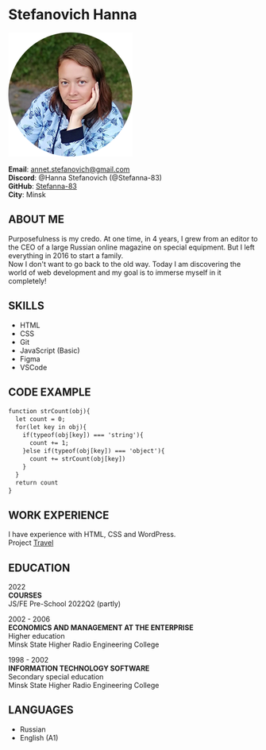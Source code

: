 # Stefanovich Hanna
![img](./img/foto.png) 


__Email__: [annet.stefanovich@gmail.com](mailto:annet.stefanovich@gmail.com)\
__Discord__: @Hanna Stefanovich (@Stefanna-83)\
__GitHub__: [Stefanna-83](https://github.com/Stefanna-83)\
__City__: Minsk

## ABOUT ME
Purposefulness is my credo. At one time, in 4 years, I grew from an editor to the CEO of a large Russian online magazine on special equipment. But I left everything in 2016 to start a family.\
Now I don't want to go back to the old way. Today I am discovering the world of web development and my goal is to immerse myself in it completely!

## SKILLS
* HTML 
* CSS  
* Git
* JavaScript (Basic)
* Figma
* VSCode

## CODE EXAMPLE
```
function strCount(obj){
  let count = 0;
  for(let key in obj){
    if(typeof(obj[key]) === 'string'){
      count += 1;
    }else if(typeof(obj[key]) === 'object'){
      count += strCount(obj[key])
    }
  }
  return count
}
``` 
## WORK EXPERIENCE
I have experience with HTML, CSS and WordPress.\
Project [Travel](https://rolling-scopes-school.github.io/stefanna-83-JSFEPRESCHOOL2022Q2/travel/)

## EDUCATION
2022\
__COURSES__\
JS/FE Pre-School 2022Q2 (partly)

2002 - 2006\
__ECONOMICS AND MANAGEMENT AT THE ENTERPRISE__\
Higher education\
Minsk State Higher Radio Engineering College

1998 - 2002\
__INFORMATION TECHNOLOGY SOFTWARE__\
Secondary special education\
Minsk State Higher Radio Engineering College

## LANGUAGES

* Russian
* English (A1)

